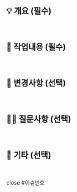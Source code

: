 ## 💡 개요 (필수)

<br/>

## 📃 작업내용 (필수)

<br/>

## 🔀 변경사항 (선택)

<br/>

## 🙋‍♂️ 질문사항 (선택)

<br/>

## 🎸 기타 (선택)

<br/>

close #이슈번호
